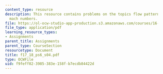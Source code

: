 ```yaml
---
content_type: resource
description: This resource contains problems on the topics flow patterns and surface
  mach numbers.
file: https://ol-ocw-studio-app-production.s3.amazonaws.com/courses/16-01-unified-engineering-i-ii-iii-iv-fall-2005-spring-2006/f9feff023985383e158fb7ecdb84422d_f17_18_ps6_s04.pdf
file_type: application/pdf
learning_resource_types:
- Assignments
parent_title: Assignments
parent_type: CourseSection
resourcetype: Document
title: f17_18_ps6_s04.pdf
type: OCWFile
uid: f9feff02-3985-383e-158f-b7ecdb84422d
---
```

